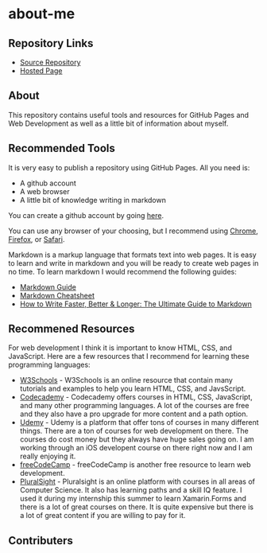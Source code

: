# about-me

## Repository Links
- [Source Repository](https://github.com/kdibben/about-me)
- [Hosted Page](https://kdibben.github.io/about-me/)

## About
This repository contains useful tools and resources for GitHub Pages and Web Development as well as a little bit of information about myself. 

## Recommended Tools
It is very easy to publish a repository using GitHub Pages. All you need is:
- A github account
- A web browser
- A little bit of knowledge writing in markdown

You can create a github account by going [here](https://github.com/join).

You can use any browser of your choosing, but I recommend using [Chrome](https://www.google.com/chrome/), [Firefox](https://www.mozilla.org/en-US/firefox/), or [Safari](https://www.apple.com/safari/). 

Markdown is a markup language that formats text into web pages. It is easy to learn and write in markdown and you will be ready to create web pages in no time. To learn markdown I would recommend the following guides:
- [Markdown Guide](https://www.markdownguide.org/)
- [Markdown Cheatsheet](https://github.com/adam-p/markdown-here/wiki/Markdown-Cheatsheet)
- [How to Write Faster, Better & Longer: The Ultimate Guide to Markdown](https://ghost.org/blog/markdown/)

## Recommened Resources
For web development I think it is important to know HTML, CSS, and JavaScript. Here are a few resources that I recommend for learning these programming languages:
- [W3Schools](https://www.w3schools.com/) - W3Schools is an online resource that contain many tutorials and examples to help you learn HTML, CSS, and JavsScript.
- [Codecademy](https://www.codecademy.com/) - Codecademy offers courses in HTML, CSS, JavaScript, and many other programming languages. A lot of the courses are free and they also have a pro upgrade for more content and a path option. 
- [Udemy](https://www.udemy.com/courses/development/web-development/) - Udemy is a platform that offer tons of courses in many different things. There are a ton of courses for web development on there. The courses do cost money but they always have huge sales going on. I am working through an iOS developent course on there right now and I am really enjoying it. 
- [freeCodeCamp](https://www.freecodecamp.org) - freeCodeCamp is another free resource to learn web development. 
- [PluralSight](https://www.pluralsight.com/) - Pluralsight is an online platform with courses in all areas of Computer Science. It also has learning paths and a skill IQ feature. I used it during my internship this summer to learn Xamarin.Forms and there is a lot of great courses on there. It is quite expensive but there is a lot of great content if you are willing to pay for it. 

## Contributers

